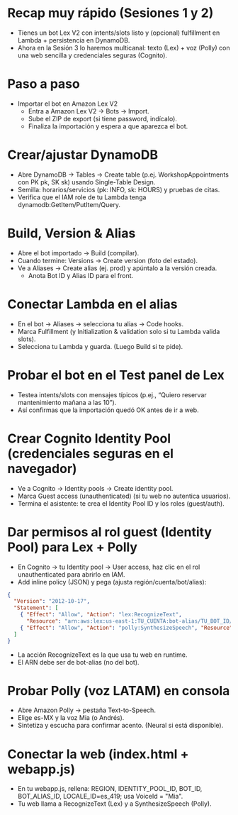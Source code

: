 # Recap muy rápido (Sesiones 1 y 2)
- Tienes un bot Lex V2 con intents/slots listo y (opcional) fulfillment en Lambda + persistencia en DynamoDB.
- Ahora en la Sesión 3 lo haremos multicanal: texto (Lex) + voz (Polly) con una web sencilla y credenciales seguras (Cognito).

# Paso a paso
- Importar el bot en Amazon Lex V2
  - Entra a Amazon Lex V2 → Bots → Import.
  - Sube el ZIP de export (si tiene password, indícalo).
  - Finaliza la importación y espera a que aparezca el bot. 

# Crear/ajustar DynamoDB
- Abre DynamoDB → Tables → Create table (p.ej. WorkshopAppointments con PK pk, SK sk)  usando Single-Table Design.
- Semilla: horarios/servicios (pk: INFO, sk: HOURS) y pruebas de citas.
- Verifica que el IAM role de tu Lambda tenga dynamodb:GetItem/PutItem/Query.

# Build, Version & Alias
- Abre el bot importado → Build (compilar).
- Cuando termine: Versions → Create version (foto del estado).
- Ve a Aliases → Create alias (ej. prod) y apúntalo a la versión creada.
  - Anota Bot ID y Alias ID para el front.

# Conectar Lambda en el alias
- En el bot → Aliases → selecciona tu alias → Code hooks.
- Marca Fulfillment (y Initialization & validation solo si tu Lambda valida slots).
- Selecciona tu Lambda y guarda. (Luego Build si te pide).

# Probar el bot en el Test panel de Lex
- Testea intents/slots con mensajes típicos (p.ej., “Quiero reservar mantenimiento mañana a las 10”).
- Así confirmas que la importación quedó OK antes de ir a web.

# Crear Cognito Identity Pool (credenciales seguras en el navegador)
- Ve a Cognito → Identity pools → Create identity pool.
- Marca Guest access (unauthenticated) (si tu web no autentica usuarios).
- Termina el asistente: te crea el Identity Pool ID y los roles (guest/auth).

# Dar permisos al rol guest (Identity Pool) para Lex + Polly
- En Cognito → tu Identity pool → User access, haz clic en el rol unauthenticated para abrirlo en IAM.
- Add inline policy (JSON) y pega (ajusta región/cuenta/bot/alias):

```json
{
  "Version": "2012-10-17",
  "Statement": [
    { "Effect": "Allow", "Action": "lex:RecognizeText",
      "Resource": "arn:aws:lex:us-east-1:TU_CUENTA:bot-alias/TU_BOT_ID/TU_ALIAS_ID" },
    { "Effect": "Allow", "Action": "polly:SynthesizeSpeech", "Resource": "*" }
  ]
}
```

- La acción RecognizeText es la que usa tu web en runtime. 
- El ARN debe ser de bot-alias (no del bot). 

# Probar Polly (voz LATAM) en consola
- Abre Amazon Polly → pestaña Text-to-Speech.
- Elige es-MX y la voz Mia (o Andrés).
- Sintetiza y escucha para confirmar acento. (Neural si está disponible).

# Conectar la web (index.html + webapp.js)
- En tu webapp.js, rellena: REGION, IDENTITY_POOL_ID, BOT_ID, BOT_ALIAS_ID, LOCALE_ID=es_419; usa VoiceId = "Mia".
- Tu web llama a RecognizeText (Lex) y a SynthesizeSpeech (Polly). 